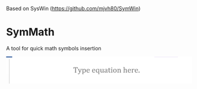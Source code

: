 Based on SysWin (https://github.com/mjvh80/SymWin)

# SymMath
A tool for quick math symbols insertion

![screenshot](screencast.gif)
